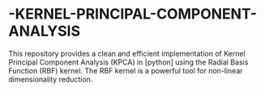 # -KERNEL-PRINCIPAL-COMPONENT-ANALYSIS
This repository provides a clean and efficient implementation of Kernel Principal Component Analysis (KPCA) in [python] using the Radial Basis Function (RBF) kernel. The RBF kernel is a powerful tool for non-linear dimensionality reduction. 
